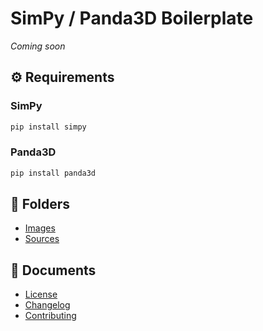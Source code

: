 # SimPy / Panda3D Boilerplate

*Coming soon*

## ⚙️ Requirements

### SimPy

```sh
pip install simpy
```

### Panda3D

```sh
pip install panda3d
```

## 📁 Folders

* [Images](./images/)
* [Sources](./sources/)

## 📄 Documents

* [License](./LICENSE.md)
* [Changelog](./CHANGELOG.md)
* [Contributing](./CONTRIBUTING.md)